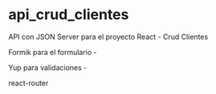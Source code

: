 # api_crud_clientes
API con JSON Server para el proyecto React - Crud Clientes

Formik para el formulario - 

Yup para validaciones - 

react-router
